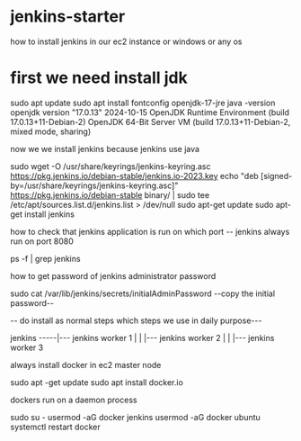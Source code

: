 # jenkins-starter
how to install jenkins in our ec2 instance or windows or any os

# first we need install jdk


sudo apt update
sudo apt install fontconfig openjdk-17-jre
java -version
openjdk version "17.0.13" 2024-10-15
OpenJDK Runtime Environment (build 17.0.13+11-Debian-2)
OpenJDK 64-Bit Server VM (build 17.0.13+11-Debian-2, mixed mode, sharing)


 now we we install jenkins because jenkins use java 



sudo wget -O /usr/share/keyrings/jenkins-keyring.asc \
  https://pkg.jenkins.io/debian-stable/jenkins.io-2023.key
echo "deb [signed-by=/usr/share/keyrings/jenkins-keyring.asc]" \
  https://pkg.jenkins.io/debian-stable binary/ | sudo tee \
  /etc/apt/sources.list.d/jenkins.list > /dev/null
sudo apt-get update
sudo apt-get install jenkins


how to check that jenkins application is run on which port 
-- jenkins always run on port 8080


ps -f | grep jenkins


how to get password of jenkins administrator password

sudo cat /var/lib/jenkins/secrets/initialAdminPassword
 --copy the initial password--

-- do install as normal steps which steps we use in daily purpose---


jenkins -----|--- jenkins worker 1
             |
             |
             |--- jenkins worker 2
             |
             |
             |--- jenkins worker 3



always install docker in ec2 master node

sudo apt -get update
sudo apt install docker.io

 dockers run on a daemon process


sudo su -
usermod -aG docker jenkins
usermod -aG docker ubuntu
systemctl restart docker







             








